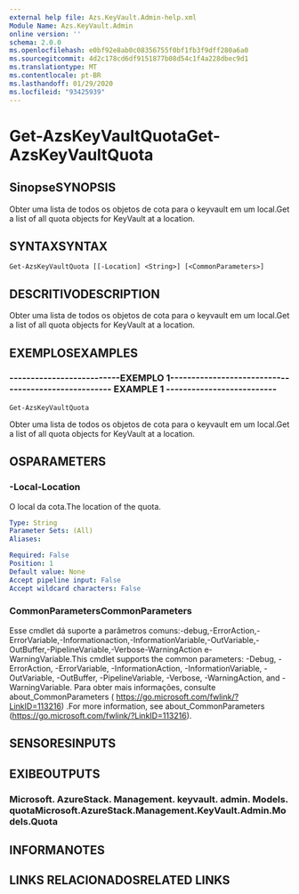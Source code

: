 ```yaml
---
external help file: Azs.KeyVault.Admin-help.xml
Module Name: Azs.KeyVault.Admin
online version: ''
schema: 2.0.0
ms.openlocfilehash: e0bf92e8ab0c08356755f0bf1fb3f9dff280a6a0
ms.sourcegitcommit: 4d2c178cd6df9151877b08d54c1f4a228dbec9d1
ms.translationtype: MT
ms.contentlocale: pt-BR
ms.lasthandoff: 01/29/2020
ms.locfileid: "93425939"
---
```

# <span data-ttu-id="175bf-101">Get-AzsKeyVaultQuota</span><span class="sxs-lookup"><span data-stu-id="175bf-101">Get-AzsKeyVaultQuota</span></span>

## <span data-ttu-id="175bf-102">Sinopse</span><span class="sxs-lookup"><span data-stu-id="175bf-102">SYNOPSIS</span></span>
<span data-ttu-id="175bf-103">Obter uma lista de todos os objetos de cota para o keyvault em um local.</span><span class="sxs-lookup"><span data-stu-id="175bf-103">Get a list of all quota objects for KeyVault at a location.</span></span>

## <span data-ttu-id="175bf-104">SYNTAX</span><span class="sxs-lookup"><span data-stu-id="175bf-104">SYNTAX</span></span>

```
Get-AzsKeyVaultQuota [[-Location] <String>] [<CommonParameters>]
```

## <span data-ttu-id="175bf-105">DESCRITIVO</span><span class="sxs-lookup"><span data-stu-id="175bf-105">DESCRIPTION</span></span>
<span data-ttu-id="175bf-106">Obter uma lista de todos os objetos de cota para o keyvault em um local.</span><span class="sxs-lookup"><span data-stu-id="175bf-106">Get a list of all quota objects for KeyVault at a location.</span></span>

## <span data-ttu-id="175bf-107">EXEMPLOS</span><span class="sxs-lookup"><span data-stu-id="175bf-107">EXAMPLES</span></span>

### <span data-ttu-id="175bf-108">--------------------------EXEMPLO 1--------------------------</span><span class="sxs-lookup"><span data-stu-id="175bf-108">-------------------------- EXAMPLE 1 --------------------------</span></span>
```
Get-AzsKeyVaultQuota
```

<span data-ttu-id="175bf-109">Obter uma lista de todos os objetos de cota para o keyvault em um local.</span><span class="sxs-lookup"><span data-stu-id="175bf-109">Get a list of all quota objects for KeyVault at a location.</span></span>

## <span data-ttu-id="175bf-110">OS</span><span class="sxs-lookup"><span data-stu-id="175bf-110">PARAMETERS</span></span>

### <span data-ttu-id="175bf-111">-Local</span><span class="sxs-lookup"><span data-stu-id="175bf-111">-Location</span></span>
<span data-ttu-id="175bf-112">O local da cota.</span><span class="sxs-lookup"><span data-stu-id="175bf-112">The location of the quota.</span></span>

```yaml
Type: String
Parameter Sets: (All)
Aliases: 

Required: False
Position: 1
Default value: None
Accept pipeline input: False
Accept wildcard characters: False
```

### <span data-ttu-id="175bf-113">CommonParameters</span><span class="sxs-lookup"><span data-stu-id="175bf-113">CommonParameters</span></span>
<span data-ttu-id="175bf-114">Esse cmdlet dá suporte a parâmetros comuns:-debug,-ErrorAction,-ErrorVariable,-Informationaction,-InformationVariable,-OutVariable,-OutBuffer,-PipelineVariable,-Verbose-WarningAction e-WarningVariable.</span><span class="sxs-lookup"><span data-stu-id="175bf-114">This cmdlet supports the common parameters: -Debug, -ErrorAction, -ErrorVariable, -InformationAction, -InformationVariable, -OutVariable, -OutBuffer, -PipelineVariable, -Verbose, -WarningAction, and -WarningVariable.</span></span> <span data-ttu-id="175bf-115">Para obter mais informações, consulte about_CommonParameters ( https://go.microsoft.com/fwlink/?LinkID=113216) .</span><span class="sxs-lookup"><span data-stu-id="175bf-115">For more information, see about_CommonParameters (https://go.microsoft.com/fwlink/?LinkID=113216).</span></span>

## <span data-ttu-id="175bf-116">SENSORES</span><span class="sxs-lookup"><span data-stu-id="175bf-116">INPUTS</span></span>

## <span data-ttu-id="175bf-117">EXIBE</span><span class="sxs-lookup"><span data-stu-id="175bf-117">OUTPUTS</span></span>

### <span data-ttu-id="175bf-118">Microsoft. AzureStack. Management. keyvault. admin. Models. quota</span><span class="sxs-lookup"><span data-stu-id="175bf-118">Microsoft.AzureStack.Management.KeyVault.Admin.Models.Quota</span></span>

## <span data-ttu-id="175bf-119">INFORMA</span><span class="sxs-lookup"><span data-stu-id="175bf-119">NOTES</span></span>

## <span data-ttu-id="175bf-120">LINKS RELACIONADOS</span><span class="sxs-lookup"><span data-stu-id="175bf-120">RELATED LINKS</span></span>

